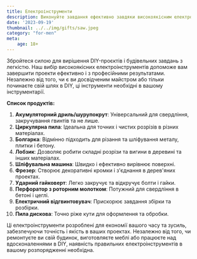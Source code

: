 ```yaml
---
title: Електроінструменти
description: Виконуйте завдання ефективно завдяки високоякісним електроінструментам для ваших потреб у DIY та будівництві.
date: '2023-09-19'
thumbnail: ../../img/gifts/saw.jpeg
category: "for-men"
meta:
    age: 18+
---
```

Збройтеся силою для вирішення DIY-проєктів і будівельних завдань з легкістю. Наш вибір високоякісних електроінструментів допоможе вам завершити проекти ефективно і з професійними результатами. Незалежно від того, чи є ви досвідченим майстром або тільки починаєте свій шлях в DIY, ці інструменти необхідні в вашому інструментарії.

**Список продуктів:**
1. **Акумуляторний дриль/шурупокрут**: Універсальний для свердління, закручування гвинтів та не лише.
2. **Циркулярна пила**: Ідеальна для точних і чистих розрізів в різних матеріалах.
3. **Болгарка**: Відмінно підходить для різання та шліфування металу, плитки і бетону.
4. **Лобзик**: Дозволяє робити складні розрізи та вигини в деревині та інших матеріалах.
5. **Шліфувальна машина**: Швидко і ефективно вирівнює поверхні.
6. **Фрезер**: Створює декоративні кромки і з'єднання в дерев'яних проектах.
7. **Ударний гайковерт**: Легко закручує та відкручує болти і гайки.
8. **Перфоратор з роторним молотком**: Потужний для свердління в бетоні і цеглі.
9. **Електричний відгвинтовувач**: Прискорює завдання збірки та розбірки.
10. **Пила дискова**: Точно ріже кути для оформлення та обробки.

Ці електроінструменти розроблені для економії вашого часу та зусиль, забезпечуючи точність і якість в ваших проектах. Незалежно від того, чи ремонтуєте ви свій будинок, виготовляєте меблі або працюєте над вдосконаленнями в DIY, наявність правильних електроінструментів в вашому розпорядженні необхідна.
